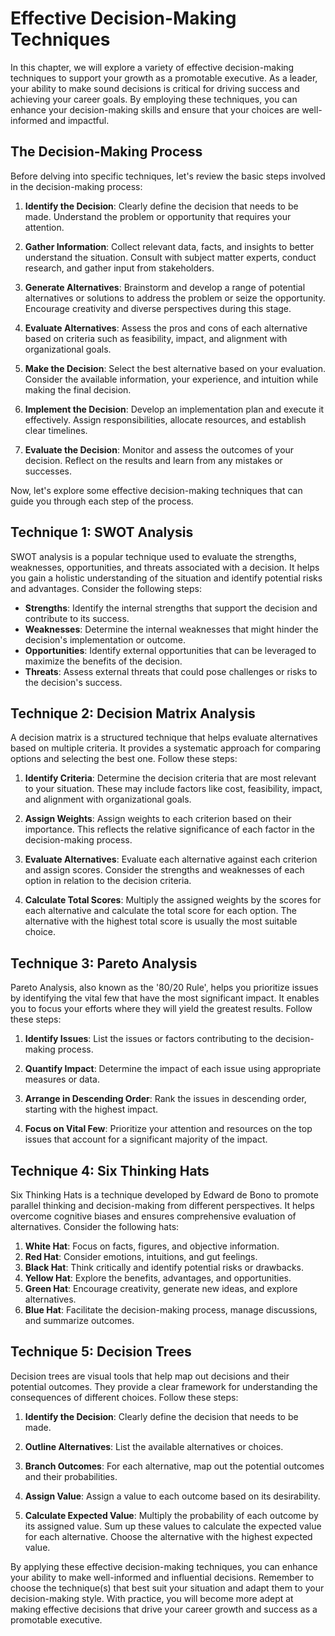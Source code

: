 Effective Decision-Making Techniques
===============================================

In this chapter, we will explore a variety of effective decision-making techniques to support your growth as a promotable executive. As a leader, your ability to make sound decisions is critical for driving success and achieving your career goals. By employing these techniques, you can enhance your decision-making skills and ensure that your choices are well-informed and impactful.

The Decision-Making Process
---------------------------

Before delving into specific techniques, let's review the basic steps involved in the decision-making process:

1. **Identify the Decision**: Clearly define the decision that needs to be made. Understand the problem or opportunity that requires your attention.

2. **Gather Information**: Collect relevant data, facts, and insights to better understand the situation. Consult with subject matter experts, conduct research, and gather input from stakeholders.

3. **Generate Alternatives**: Brainstorm and develop a range of potential alternatives or solutions to address the problem or seize the opportunity. Encourage creativity and diverse perspectives during this stage.

4. **Evaluate Alternatives**: Assess the pros and cons of each alternative based on criteria such as feasibility, impact, and alignment with organizational goals.

5. **Make the Decision**: Select the best alternative based on your evaluation. Consider the available information, your experience, and intuition while making the final decision.

6. **Implement the Decision**: Develop an implementation plan and execute it effectively. Assign responsibilities, allocate resources, and establish clear timelines.

7. **Evaluate the Decision**: Monitor and assess the outcomes of your decision. Reflect on the results and learn from any mistakes or successes.

Now, let's explore some effective decision-making techniques that can guide you through each step of the process.

Technique 1: SWOT Analysis
--------------------------

SWOT analysis is a popular technique used to evaluate the strengths, weaknesses, opportunities, and threats associated with a decision. It helps you gain a holistic understanding of the situation and identify potential risks and advantages. Consider the following steps:

* **Strengths**: Identify the internal strengths that support the decision and contribute to its success.
* **Weaknesses**: Determine the internal weaknesses that might hinder the decision's implementation or outcome.
* **Opportunities**: Identify external opportunities that can be leveraged to maximize the benefits of the decision.
* **Threats**: Assess external threats that could pose challenges or risks to the decision's success.

Technique 2: Decision Matrix Analysis
-------------------------------------

A decision matrix is a structured technique that helps evaluate alternatives based on multiple criteria. It provides a systematic approach for comparing options and selecting the best one. Follow these steps:

1. **Identify Criteria**: Determine the decision criteria that are most relevant to your situation. These may include factors like cost, feasibility, impact, and alignment with organizational goals.

2. **Assign Weights**: Assign weights to each criterion based on their importance. This reflects the relative significance of each factor in the decision-making process.

3. **Evaluate Alternatives**: Evaluate each alternative against each criterion and assign scores. Consider the strengths and weaknesses of each option in relation to the decision criteria.

4. **Calculate Total Scores**: Multiply the assigned weights by the scores for each alternative and calculate the total score for each option. The alternative with the highest total score is usually the most suitable choice.

Technique 3: Pareto Analysis
----------------------------

Pareto Analysis, also known as the '80/20 Rule', helps you prioritize issues by identifying the vital few that have the most significant impact. It enables you to focus your efforts where they will yield the greatest results. Follow these steps:

1. **Identify Issues**: List the issues or factors contributing to the decision-making process.

2. **Quantify Impact**: Determine the impact of each issue using appropriate measures or data.

3. **Arrange in Descending Order**: Rank the issues in descending order, starting with the highest impact.

4. **Focus on Vital Few**: Prioritize your attention and resources on the top issues that account for a significant majority of the impact.

Technique 4: Six Thinking Hats
------------------------------

Six Thinking Hats is a technique developed by Edward de Bono to promote parallel thinking and decision-making from different perspectives. It helps overcome cognitive biases and ensures comprehensive evaluation of alternatives. Consider the following hats:

1. **White Hat**: Focus on facts, figures, and objective information.
2. **Red Hat**: Consider emotions, intuitions, and gut feelings.
3. **Black Hat**: Think critically and identify potential risks or drawbacks.
4. **Yellow Hat**: Explore the benefits, advantages, and opportunities.
5. **Green Hat**: Encourage creativity, generate new ideas, and explore alternatives.
6. **Blue Hat**: Facilitate the decision-making process, manage discussions, and summarize outcomes.

Technique 5: Decision Trees
---------------------------

Decision trees are visual tools that help map out decisions and their potential outcomes. They provide a clear framework for understanding the consequences of different choices. Follow these steps:

1. **Identify the Decision**: Clearly define the decision that needs to be made.

2. **Outline Alternatives**: List the available alternatives or choices.

3. **Branch Outcomes**: For each alternative, map out the potential outcomes and their probabilities.

4. **Assign Value**: Assign a value to each outcome based on its desirability.

5. **Calculate Expected Value**: Multiply the probability of each outcome by its assigned value. Sum up these values to calculate the expected value for each alternative. Choose the alternative with the highest expected value.

By applying these effective decision-making techniques, you can enhance your ability to make well-informed and influential decisions. Remember to choose the technique(s) that best suit your situation and adapt them to your decision-making style. With practice, you will become more adept at making effective decisions that drive your career growth and success as a promotable executive.
